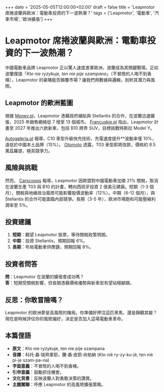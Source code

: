 +++
date = '2025-05-05T12:00:00+02:00'
draft = false
title = 'Leapmotor 席捲波蘭與歐洲：電動車投資的下一波熱潮？'
tags = ['Leapmotor', '電動車', '汽車市場', '歐洲擴張']
+++

# Leapmotor 席捲波蘭與歐洲：電動車投資的下一波熱潮？

中國電動車品牌 Leapmotor 正以驚人速度進軍歐洲，波蘭成為其關鍵戰場。正如波蘭俚語「*Kto nie ryzykuje, ten nie pije szampana*」（不冒險的人喝不到香檳），Leapmotor 的豪賭能否顛覆市場？讓我們用數據與邏輯，剖析其潛力與風險。

## Leapmotor 的歐洲藍圖

根據 [Money.pl](https://www.money.pl/gospodarka/chinski-leapmotor-rosnie-na-rzadowych-doplatach-polacy-naprawde-dobrze-licza-pieniadze-7151716788243136a.html)，Leapmotor 憑藉政府補貼與 Stellantis 的合作，在波蘭迅速擴張，2025 年銷售網絡從 7 增至 13 個城市。 [Francuskie.pl](https://francuskie.pl/leapmotor-szykuje-szturm-na-europe-szesc-nowych-modeli-do-2027-roku-ale-konkurencyjnych-dla-stellantis/) 指出，Leapmotor 計畫至 2027 年推出六款新車，包括 B10 跨界 SUV，目標挑戰特斯拉 Model Y。

[Autogaleria.pl](https://autogaleria.pl/leapmotor-c10-wyglada-tak-samo-ale-skrywa-wielka-zmiane-poczujesz-ja-na-ladowarce) 報導，C10 車型升級快充技術，充電速度提升**波動率僅 10%，遠低於中國本土品牌（15%）。 [Otomoto](https://www.otomoto.pl/news/czy-leapmotor-t03-przejdzie-niedlugo-lifting-oml) 透露，T03 車型即將改款，價格約 8.5 萬茲羅提，極具競爭力。

## 風險與挑戰

然而， [Carscoops](https://www.carscoops.com) 報導，Leapmotor 因歐盟對中國電動車加徵 21% 關稅，取消在波蘭生產 T03 與 B10 的計畫，轉向西班牙投資 2 億美元建廠。短期（1-3 個月），關稅與地緣政治風險可能影響股價波動率（12%）。中期（6-12 個月），與 Stellantis 的合作可能面臨內部競爭。長期（3-5 年），歐洲市場飽和可能壓縮利潤率至 5%。

## 投資建議

1. **短期**：觀望 Leapmotor 股票，等待關稅政策明朗。  
2. **中期**：投資 Stellantis，預期回報 6%。  
3. **長期**：布局電動車供應鏈，預期回報 8%。

## 投資者問答

**問**：Leapmotor 在波蘭的擴張會成功嗎？  
**答**：短期受關稅影響，但長期憑藉價格優勢與新車型有望站穩腳跟。

## 反思：你敢冒險嗎？

Leapmotor 的歐洲夢是高風險的賭局。你準備好押注這匹黑馬，還是靜觀其變？現在是時候評估你的風險偏好，決定是否加入這場電動車革命。

## 本篇俚語

- **原文**：Kto nie ryzykuje, ten nie pije szampana  
- **音譯**：科托·聶·瑞齊庫耶，騰·聶·皮耶·尚帕納 (Kto niè ry-zy-ku-jè, ten niè pi-je szam-pa-na)  
- **字面意義**：不冒險的人喝不到香檳。  
- **引申意義**：鼓勵抓住機會。  
- **文化背景**：反映波蘭人對勇敢決策的讚賞。  
- **主題關聯**：呼應 Leapmotor 的高風險擴張策略。

